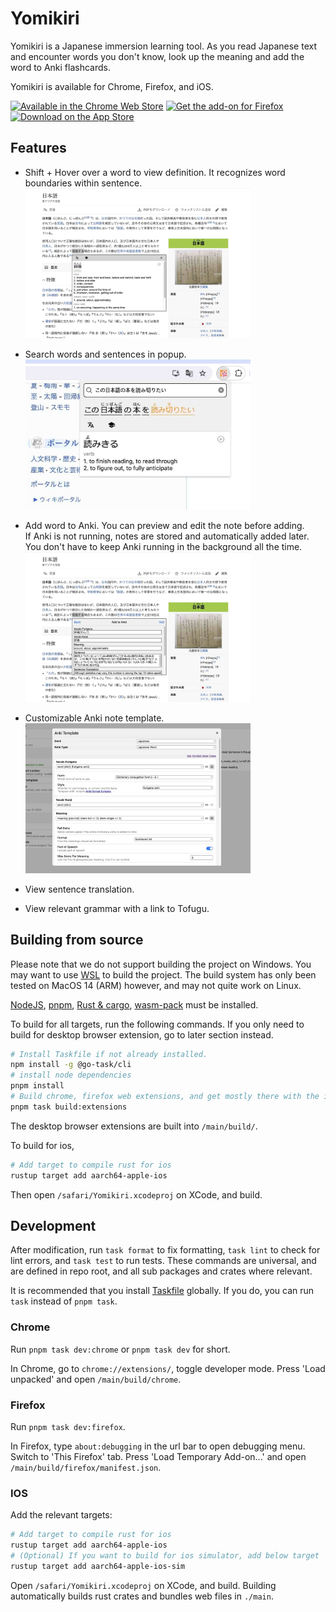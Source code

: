 # Yomikiri

Yomikiri is a Japanese immersion learning tool. As you read Japanese text and encounter words you don't know, look up the meaning and add the word to Anki flashcards.

Yomikiri is available for Chrome, Firefox, and iOS.

<div>
<a href="https://chromewebstore.google.com/detail/iecicegmfmljmefcaknlkaaniemghefc"><img alt="Available in the Chrome Web Store" src="https://i.imgur.com/Mw6ip7o.png" height="48"/></img></a>  
<a href="https://addons.mozilla.org/en-US/firefox/addon/yomikiri"><img alt="Get the add-on for Firefox" src="https://blog.mozilla.org/addons/files/2020/04/get-the-addon-fx-apr-2020.svg" height="48"></img></a>
<a href="https://apps.apple.com/us/app/yomikiri/id6479743831"><img alt="Download on the App Store" src="https://i.imgur.com/nRP4dWp.png" height="48"></img></a>
</div>

## Features

- Shift + Hover over a word to view definition. It recognizes word boundaries within sentence.\
  <img src="./extra/resources/screenshots/desktop-tooltip.jpg?raw=true" height="240"/>

- Search words and sentences in popup.\
  <img src="./extra/resources/screenshots/desktop-popup.jpg?raw=true" height="240"/>

- Add word to Anki. You can preview and edit the note before adding.\
  If Anki is not running, notes are stored and automatically added later. You don't have to keep Anki running in the background all the time.\
  <img src="./extra/resources/screenshots/desktop-tooltip-anki.jpg?raw=true" height="240"/>

- Customizable Anki note template.\
  <img src="./extra/resources/screenshots/desktop-anki-configuration.jpg?raw=true" height="240"/>

- View sentence translation.
- View relevant grammar with a link to Tofugu.

## Building from source

Please note that we do not support building the project on Windows. You may want to use [WSL](https://learn.microsoft.com/en-us/windows/wsl/install) to build the project. The build system has only been tested on MacOS 14 (ARM) however, and may not quite work on Linux.

[NodeJS](https://nodejs.org/en/download), [pnpm](https://pnpm.io/installation), [Rust & cargo](https://www.rust-lang.org/tools/install), [wasm-pack](https://rustwasm.github.io/wasm-pack/installer/) must be installed.

To build for all targets, run the following commands. If you only need to build for desktop browser extension, go to later section instead.

```sh
# Install Taskfile if not already installed.
npm install -g @go-task/cli
# install node dependencies
pnpm install
# Build chrome, firefox web extensions, and get mostly there with the ios app
pnpm task build:extensions
```

The desktop browser extensions are built into `/main/build/`.

To build for ios,

```sh
# Add target to compile rust for ios
rustup target add aarch64-apple-ios
```

Then open `/safari/Yomikiri.xcodeproj` on XCode, and build.

## Development

After modification, run `task format` to fix formatting, `task lint` to check for lint errors, and `task test` to run tests. These commands are universal, and are defined in repo root, and all sub packages and crates where relevant.

It is recommended that you install [Taskfile](https://taskfile.dev/installation) globally.
If you do, you can run `task` instead of `pnpm task`.

### Chrome

Run `pnpm task dev:chrome` or `pnpm task dev` for short.

In Chrome, go to `chrome://extensions/`, toggle developer mode. Press 'Load unpacked' and open `/main/build/chrome`.

### Firefox

Run `pnpm task dev:firefox`.

In Firefox, type `about:debugging` in the url bar to open debugging menu. Switch to 'This Firefox' tab.
Press 'Load Temporary Add-on...' and open `/main/build/firefox/manifest.json`.

### IOS

Add the relevant targets:

```sh
# Add target to compile rust for ios
rustup target add aarch64-apple-ios
# (Optional) If you want to build for ios simulator, add below target
rustup target add aarch64-apple-ios-sim
```

Open `/safari/Yomikiri.xcodeproj` on XCode, and build.
Building automatically builds rust crates and bundles web files in `./main`.
